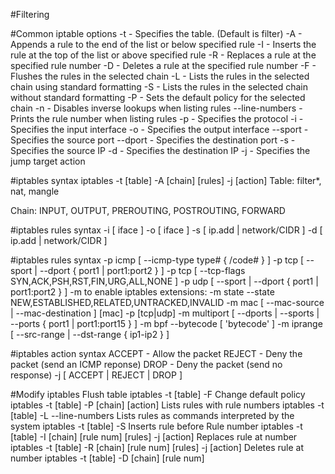 #Filtering

#Common iptable options
-t - Specifies the table. (Default is filter)
-A - Appends a rule to the end of the list or below specified rule
-I - Inserts the rule at the top of the list or above specified rule
-R - Replaces a rule at the specified rule number
-D - Deletes a rule at the specified rule number
-F - Flushes the rules in the selected chain
-L - Lists the rules in the selected chain using standard formatting
-S - Lists the rules in the selected chain without standard formatting
-P - Sets the default policy for the selected chain
-n - Disables inverse lookups when listing rules
--line-numbers - Prints the rule number when listing rules
-p - Specifies the protocol
-i - Specifies the input interface
-o - Specifies the output interface
--sport - Specifies the source port
--dport - Specifies the destination port
-s - Specifies the source IP
-d - Specifies the destination IP
-j - Specifies the jump target action


#iptables syntax
iptables -t [table] -A [chain] [rules] -j [action]
Table: filter*, nat, mangle

Chain: INPUT, OUTPUT, PREROUTING, POSTROUTING, FORWARD


#iptables rules syntax
-i [ iface ]
-o [ iface ]
-s [ ip.add | network/CIDR ]
-d [ ip.add | network/CIDR ]

#iptables rules syntax
-p icmp [ --icmp-type type# { /code# } ]
-p tcp [ --sport | --dport { port1 |  port1:port2 } ]
-p tcp [ --tcp-flags SYN,ACK,PSH,RST,FIN,URG,ALL,NONE ]
-p udp [ --sport | --dport { port1 | port1:port2 } ]
-m to enable iptables extensions:
-m state --state NEW,ESTABLISHED,RELATED,UNTRACKED,INVALID
-m mac [ --mac-source | --mac-destination ] [mac]
-p [tcp|udp] -m multiport [ --dports | --sports | --ports { port1 | port1:port15 } ]
-m bpf --bytecode [ 'bytecode' ]
-m iprange [ --src-range | --dst-range { ip1-ip2 } ]

#iptables action syntax
ACCEPT - Allow the packet
REJECT - Deny the packet (send an ICMP reponse)
DROP - Deny the packet (send no response)
-j [ ACCEPT | REJECT | DROP ]

#Modify iptables
Flush table
iptables -t [table] -F
Change default policy
iptables -t [table] -P [chain] [action]
Lists rules with rule numbers
iptables -t [table] -L --line-numbers
Lists rules as commands interpreted by the system
iptables -t [table] -S
Inserts rule before Rule number
iptables -t [table] -I [chain] [rule num] [rules] -j [action]
Replaces rule at number
iptables -t [table] -R [chain] [rule num] [rules] -j [action]
Deletes rule at number
iptables -t [table] -D [chain] [rule num]
